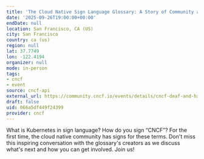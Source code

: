 ```yaml
---
title: 'The Cloud Native Sign Language Glossary: A Story of Community and Inclusion'
date: '2025-09-26T19:00:00+00:00'
endDate: null
location: San Francisco, CA (US)
city: San Francisco
country: ca (us)
region: null
lat: 37.7749
lon: -122.4194
organizer: null
mode: in-person
tags:
- cncf
- event
source: cncf-api
external_url: https://community.cncf.io/events/details/cncf-deaf-and-hard-of-hearing-presents-the-cloud-native-sign-language-glossary-a-story-of-community-and-inclusion/
draft: false
uid: 066a5df449f24399
provider: cncf
---
```

What is Kubernetes in sign language? How do you sign “CNCF”? For the first time, the cloud native community has signs for these terms. Don't miss this inspiring conversation with the glossary's creators as we discuss what's next and how you can get involved. Join us!
